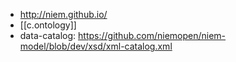 
- http://niem.github.io/
- [[c.ontology]]
- data-catalog: https://github.com/niemopen/niem-model/blob/dev/xsd/xml-catalog.xml